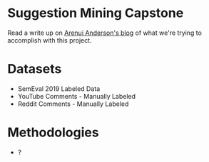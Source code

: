 # Suggestion Mining Capstone

Read a write up on [Arenui Anderson's blog](https://blog.arenuia.com/suggestion-mining-qualtrics-capstone/) of what we're trying to accomplish with this project.

# Datasets
* SemEval 2019 Labeled Data
* YouTube Comments - Manually Labeled
* Reddit Comments - Manually Labeled

# Methodologies
* ?
